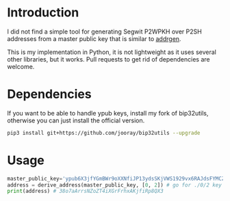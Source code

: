 # Introduction

I did not find a simple tool for generating Segwit P2WPKH
over P2SH addresses from a master public key that is similar to
[addrgen](https://github.com/prusnak/addrgen).

This is my implementation in Python, it is not lightweight as it
uses several other libraries, but it works. Pull requests to get
rid of dependencies are welcome.

# Dependencies

If you want to be able to handle ypub keys, install my fork of
bip32utils, otherwise you can just install the official version.

```bash
pip3 install git+https://github.com/jooray/bip32utils --upgrade
```

# Usage

```python
master_public_key='ypub6X3jfYGmBWr9oXXNfiJP13ydsSKjVWS1929vx6RAJdsFYMCZJeNrNf2tfEmNKkQ81xwD1E1xQZxrUWvgLousBuc3aec5YgDRrFfzBAP1VtN' # this can be xpub or ypub mpk
address = derive_address(master_public_key, [0, 2]) # go for ./0/2 key derivation path
print(address) # 38o7aArrsNZoZT4iXGrFrhxAKjfiRp8QX3
```
